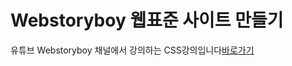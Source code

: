 # Webstoryboy 웹표준 사이트 만들기


유튜브 Webstoryboy 채널에서 강의하는 CSS강의입니다<a href ="https://youtube.com/playlist?list=PL4UVBBIc6giKixok-bC7XVEx0ZFsngr5Z">바로가기</a>
